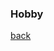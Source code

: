 ### Hobby

<!---
I enjoy playing and watching sports, I try to play some competitive tennis in my spare time and am currenlty at the level of 4.0 (self-rated). I also play intramural basketball and soccer with my friends in Sloan and GCF (Graduate Christian Fellowship). I'm a big fan of sports analytics and have been working on a few side projects related to [tennis](/assets/files/tennis_poster.pdf) and basketball.

I also like reading and debating about philosophy and theology (particularly Apologetics and Calvinism). As a fun fact, I've lived in a church in South Korea to study the Bible and been on a mission trip to South Africa.  
-->


[back](./)
